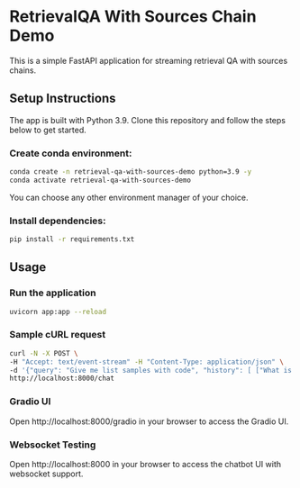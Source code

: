 # RetrievalQA With Sources Chain Demo

This is a simple FastAPI application for streaming retrieval QA with sources chains.

## Setup Instructions

The app is built with Python 3.9. Clone this repository and follow the steps below
to get started.

### Create conda environment:

```bash
conda create -n retrieval-qa-with-sources-demo python=3.9 -y
conda activate retrieval-qa-with-sources-demo
```

You can choose any other environment manager of your choice.

### Install dependencies:

```bash
pip install -r requirements.txt
```

## Usage

### Run the application

```bash
uvicorn app:app --reload
```

### Sample cURL request

```bash
curl -N -X POST \
-H "Accept: text/event-stream" -H "Content-Type: application/json" \
-d '{"query": "Give me list samples with code", "history": [ ["What is a Text Embedding Model?", "Text embedding models are machine learning algorithms that convert text into numerical representations called embeddings. These embeddings are useful for a variety of tasks, such as natural language processing, sentiment analysis, and text classification. Text embedding models use a variety of techniques, such as word embedding, sentence embedding, and document embedding."],     ["List a types of text embeddings", "Text embeddings are a type of representation that maps words, phrases, or sentences from a language to a vector of real numbers. There are several types of text embeddings, including: Word Embeddings: Word embeddings map words to a vector of real numbers. These vectors capture the semantic meaning of the words and can be used to compare words to one another."] ]}' \
http://localhost:8000/chat
```

### Gradio UI

Open http://localhost:8000/gradio in your browser to access the Gradio UI.

### Websocket Testing

Open http://localhost:8000 in your browser to access the chatbot UI with websocket support.
